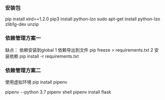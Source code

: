 ### 安装包
pip install xlrd==1.2.0
pip3 install  python-lzo
sudo apt-get install python-lzo zlib1g-dev unzip


### 依赖管理方案一

缺点： 依赖安装到global
1 依赖导出到文件 pip freeze > requirements.txt
2 安装依赖 pip install -r requirements.txt

### 依赖管理方案二
使用虚拟环境
pip install pipenv

pipenv --python 3.7
pipenv shell
pipenv install flask

